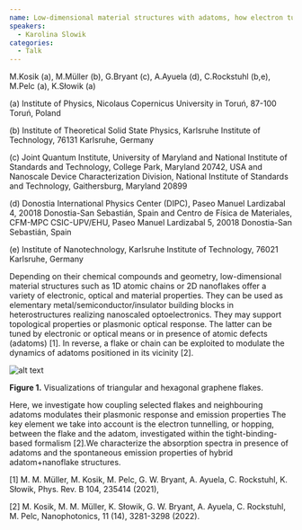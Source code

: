 ```yaml
---
name: Low-dimensional material structures with adatoms, how electron tunneling influences optical properties
speakers:
  - Karolina Slowik
categories:
  - Talk
---
```

M.Kosik (a), M.Müller (b), G.Bryant (c), A.Ayuela (d), C.Rockstuhl (b,e), M.Pelc (a), K.Słowik (a)

(a) Institute of Physics, Nicolaus Copernicus University in Toruń, 87-100 Toruń, Poland

(b) Institute of Theoretical Solid State Physics, Karlsruhe Institute of Technology, 76131 Karlsruhe, Germany

(c) Joint Quantum Institute, University of Maryland and National Institute of Standards and Technology, College Park, Maryland 20742, USA and Nanoscale Device Characterization Division, National Institute of Standards and Technology, Gaithersburg, Maryland 20899

(d) Donostia International Physics Center (DIPC), Paseo Manuel Lardizabal 4, 20018 Donostia-San Sebastián, Spain and Centro de Física de Materiales, CFM-MPC CSIC-UPV/EHU, Paseo Manuel Lardizabal 5, 20018 Donostia-San Sebastián, Spain

(e) Institute of Nanotechnology, Karlsruhe Institute of Technology, 76021 Karlsruhe, Germany

Depending on their chemical compounds and geometry, low-dimensional material structures such as 1D atomic chains or 2D nanoflakes offer a variety of electronic, optical and material properties. They can be used as elementary metal/semiconductor/insulator building blocks in heterostructures realizing nanoscaled optoelectronics. They may support topological properties or plasmonic optical response. The latter can be tuned by electronic or optical means or in presence of atomic defects (adatoms) [1]. In reverse, a flake or chain can be exploited to modulate the dynamics of adatoms positioned in its vicinity [2].

![alt text](../../assets/speakers_figures/karolinaSlowik.png)

**Figure 1.** Visualizations of triangular and hexagonal graphene flakes.

Here, we investigate how coupling selected flakes and neighbouring adatoms modulates their plasmonic response and emission properties The key element we take into account is the electron tunnelling, or hopping, between the flake and the adatom, investigated within the tight-binding-based formalism [2].We characterize the absorption spectra in presence of adatoms and the spontaneous emission properties of hybrid adatom+nanoflake structures.

[1] M. M. Müller, M. Kosik, M. Pelc, G. W. Bryant, A. Ayuela, C. Rockstuhl, K. Słowik, Phys. Rev. B 104, 235414 (2021),

[2] M. Kosik, M. M. Müller, K. Słowik, G. W. Bryant, A. Ayuela, C. Rockstuhl, M. Pelc, Nanophotonics, 11 (14), 3281-3298 (2022).

